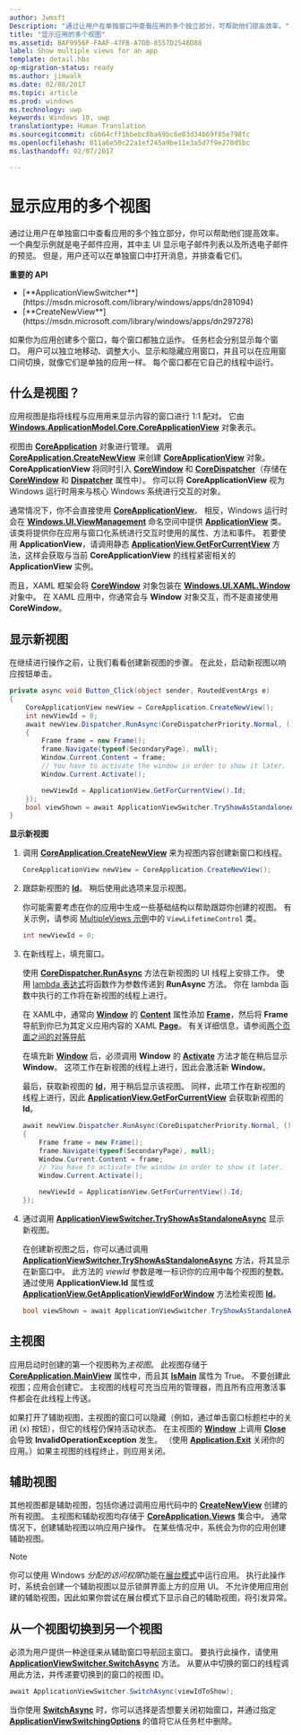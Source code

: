 ```yaml
---
author: Jwmsft
Description: "通过让用户在单独窗口中查看应用的多个独立部分，可帮助他们提高效率。"
title: "显示应用的多个视图"
ms.assetid: BAF9956F-FAAF-47FB-A7DB-8557D2548D88
label: Show multiple views for an app
template: detail.hbs
op-migration-status: ready
ms.author: jimwalk
ms.date: 02/08/2017
ms.topic: article
ms.prod: windows
ms.technology: uwp
keywords: Windows 10, uwp
translationtype: Human Translation
ms.sourcegitcommit: c6b64cff1bbebc8ba69bc6e03d34b69f85e798fc
ms.openlocfilehash: 011a6e50c22a1ef245a9be11e3a5d7f9e270d5bc
ms.lasthandoff: 02/07/2017

---
```


# <a name="show-multiple-views-for-an-app"></a>显示应用的多个视图

<link rel="stylesheet" href="https://az835927.vo.msecnd.net/sites/uwp/Resources/css/custom.css">

通过让用户在单独窗口中查看应用的多个独立部分，你可以帮助他们提高效率。 一个典型示例就是电子邮件应用，其中主 UI 显示电子邮件列表以及所选电子邮件的预览。 但是，用户还可以在单独窗口中打开消息，并排查看它们。

<div class="important-apis" >
<b>重要的 API</b><br/>
<ul>
<li>[**ApplicationViewSwitcher**](https://msdn.microsoft.com/library/windows/apps/dn281094)</li>
<li>[**CreateNewView**](https://msdn.microsoft.com/library/windows/apps/dn297278)</li>
</ul>
</div> 

如果你为应用创建多个窗口，每个窗口都独立运作。 任务栏会分别显示每个窗口。 用户可以独立地移动、调整大小、显示和隐藏应用窗口，并且可以在应用窗口间切换，就像它们是单独的应用一样。 每个窗口都在它自己的线程中运行。

## <a name="what-is-a-view"></a>什么是视图？


应用视图是指将线程与应用用来显示内容的窗口进行 1:1 配对。 它由 [**Windows.ApplicationModel.Core.CoreApplicationView**](https://msdn.microsoft.com/library/windows/apps/br225017) 对象表示。

视图由 [**CoreApplication**](https://msdn.microsoft.com/library/windows/apps/br225016) 对象进行管理。 调用 [**CoreApplication.CreateNewView**](https://msdn.microsoft.com/library/windows/apps/dn297278) 来创建 [**CoreApplicationView**](https://msdn.microsoft.com/library/windows/apps/br225017) 对象。 **CoreApplicationView** 将同时引入 [**CoreWindow**](https://msdn.microsoft.com/library/windows/apps/br208225) 和 [**CoreDispatcher**](https://msdn.microsoft.com/library/windows/apps/br208211)（存储在 [**CoreWindow**](https://msdn.microsoft.com/library/windows/apps/br225019) 和 [**Dispatcher**](https://msdn.microsoft.com/library/windows/apps/dn433264) 属性中）。 你可以将 **CoreApplicationView** 视为 Windows 运行时用来与核心 Windows 系统进行交互的对象。

通常情况下，你不会直接使用 [**CoreApplicationView**](https://msdn.microsoft.com/library/windows/apps/br225017)。 相反，Windows 运行时会在 [**Windows.UI.ViewManagement**](https://msdn.microsoft.com/library/windows/apps/hh701658) 命名空间中提供 [**ApplicationView**](https://msdn.microsoft.com/library/windows/apps/br242295) 类。 该类将提供你在应用与窗口化系统进行交互时使用的属性、方法和事件。 若要使用 **ApplicationView**，请调用静态 [**ApplicationView.GetForCurrentView**](https://msdn.microsoft.com/library/windows/apps/hh701672) 方法，这样会获取与当前 **CoreApplicationView** 的线程紧密相关的 **ApplicationView** 实例。

而且，XAML 框架会将 [**CoreWindow**](https://msdn.microsoft.com/library/windows/apps/br208225) 对象包装在 [**Windows.UI.XAML.Window**](https://msdn.microsoft.com/library/windows/apps/br209041) 对象中。 在 XAML 应用中，你通常会与 **Window** 对象交互，而不是直接使用 **CoreWindow**。

## <a name="show-a-new-view"></a>显示新视图


在继续进行操作之前，让我们看看创建新视图的步骤。 在此处，启动新视图以响应按钮单击。

```csharp
private async void Button_Click(object sender, RoutedEventArgs e)
{
    CoreApplicationView newView = CoreApplication.CreateNewView();
    int newViewId = 0;
    await newView.Dispatcher.RunAsync(CoreDispatcherPriority.Normal, () =>
    {
        Frame frame = new Frame();
        frame.Navigate(typeof(SecondaryPage), null);   
        Window.Current.Content = frame;
        // You have to activate the window in order to show it later.
        Window.Current.Activate();

        newViewId = ApplicationView.GetForCurrentView().Id;
    });
    bool viewShown = await ApplicationViewSwitcher.TryShowAsStandaloneAsync(newViewId);
}
```

**显示新视图**

1.  调用 [**CoreApplication.CreateNewView**](https://msdn.microsoft.com/library/windows/apps/dn297291) 来为视图内容创建新窗口和线程。

    ```csharp
    CoreApplicationView newView = CoreApplication.CreateNewView();
    ```

2.  跟踪新视图的 [**Id**](https://msdn.microsoft.com/library/windows/apps/dn281120)。 稍后使用此选项来显示视图。

    你可能需要考虑在你的应用中生成一些基础结构以帮助跟踪你创建的视图。 有关示例，请参阅 [MultipleViews 示例](http://go.microsoft.com/fwlink/p/?LinkId=620574)中的 `ViewLifetimeControl` 类。

    ```csharp
    int newViewId = 0;
    ```

3.  在新线程上，填充窗口。

    使用 [**CoreDispatcher.RunAsync**](https://msdn.microsoft.com/library/windows/apps/hh750317) 方法在新视图的 UI 线程上安排工作。 使用 [lambda 表达式](http://go.microsoft.com/fwlink/p/?LinkId=389615)将函数作为参数传递到 **RunAsync** 方法。 你在 lambda 函数中执行的工作将在新视图的线程上进行。

    在 XAML中，通常向 [**Window**](https://msdn.microsoft.com/library/windows/apps/br209041) 的 [**Content**](https://msdn.microsoft.com/library/windows/apps/br209051) 属性添加 [**Frame**](https://msdn.microsoft.com/library/windows/apps/br242682)，然后将 **Frame** 导航到你已为其定义应用内容的 XAML [**Page**](https://msdn.microsoft.com/library/windows/apps/br227503)。 有关详细信息，请参阅[两个页面之间的对等导航](navigate-between-two-pages.md)

    在填充新 [**Window**](https://msdn.microsoft.com/library/windows/apps/br209041) 后，必须调用 **Window** 的 [**Activate**](https://msdn.microsoft.com/library/windows/apps/br209046) 方法才能在稍后显示 **Window**。 这项工作在新视图的线程上进行，因此会激活新 **Window**。

    最后，获取新视图的 [**Id**](https://msdn.microsoft.com/library/windows/apps/dn281120)，用于稍后显示该视图。 同样，此项工作在新视图的线程上进行，因此 [**ApplicationView.GetForCurrentView**](https://msdn.microsoft.com/library/windows/apps/hh701672) 会获取新视图的 **Id**。

    ```csharp
    await newView.Dispatcher.RunAsync(CoreDispatcherPriority.Normal, () =>
    {
        Frame frame = new Frame();
        frame.Navigate(typeof(SecondaryPage), null);   
        Window.Current.Content = frame;
        // You have to activate the window in order to show it later.
        Window.Current.Activate();

        newViewId = ApplicationView.GetForCurrentView().Id;
    });
    ```

4.  通过调用 [**ApplicationViewSwitcher.TryShowAsStandaloneAsync**](https://msdn.microsoft.com/library/windows/apps/dn281101) 显示新视图。

    在创建新视图之后，你可以通过调用 [**ApplicationViewSwitcher.TryShowAsStandaloneAsync**](https://msdn.microsoft.com/library/windows/apps/dn281101) 方法，将其显示在新窗口中。 此方法的 *viewId* 参数是唯一标识你的应用中每个视图的整数。 通过使用 **ApplicationView.Id** 属性或 [**ApplicationView.GetApplicationViewIdForWindow**](https://msdn.microsoft.com/library/windows/apps/dn281120) 方法检索视图 [**Id**](https://msdn.microsoft.com/library/windows/apps/dn281109)。

    ```csharp
    bool viewShown = await ApplicationViewSwitcher.TryShowAsStandaloneAsync(newViewId);
    ```

## <a name="the-main-view"></a>主视图


应用启动时创建的第一个视图称为*主视图*。 此视图存储于 [**CoreApplication.MainView**](https://msdn.microsoft.com/library/windows/apps/hh700465) 属性中，而且其 [**IsMain**](https://msdn.microsoft.com/library/windows/apps/hh700452) 属性为 True。 不要创建此视图；应用会创建它。 主视图的线程可充当应用的管理器，而且所有应用激活事件都会在此线程上传送。

如果打开了辅助视图，主视图的窗口可以隐藏（例如，通过单击窗口标题栏中的关闭 (x) 按钮），但它的线程仍保持活动状态。 在主视图的 [**Window**](https://msdn.microsoft.com/library/windows/apps/br209049) 上调用 [**Close**](https://msdn.microsoft.com/library/windows/apps/br209041) 会导致 **InvalidOperationException** 发生。 （使用 [**Application.Exit**](https://msdn.microsoft.com/library/windows/apps/br242327) 关闭你的应用。）如果主视图的线程终止，则应用关闭。

## <a name="secondary-views"></a>辅助视图


其他视图都是辅助视图，包括你通过调用应用代码中的 [**CreateNewView**](https://msdn.microsoft.com/library/windows/apps/dn297278) 创建的所有视图。 主视图和辅助视图均存储于 [**CoreApplication.Views**](https://msdn.microsoft.com/library/windows/apps/br205861) 集合中。 通常情况下，创建辅助视图以响应用户操作。 在某些情况中，系统会为你的应用创建辅助视图。

> [!NOTE]
> 你可以使用 Windows *分配的访问权限*功能在[展台模式](https://technet.microsoft.com/library/mt219050.aspx)中运行应用。 执行此操作时，系统会创建一个辅助视图以显示锁屏界面上方的应用 UI。 不允许使用应用创建的辅助视图，因此如果你尝试在展台模式下显示自己的辅助视图，将引发异常。

## <a name="switch-from-one-view-to-another"></a>从一个视图切换到另一个视图

必须为用户提供一种途径来从辅助窗口导航回主窗口。 要执行此操作，请使用 [**ApplicationViewSwitcher.SwitchAsync**](https://msdn.microsoft.com/library/windows/apps/dn281097) 方法。 从要从中切换的窗口的线程调用此方法，并传递要切换到的窗口的视图 ID。

```csharp
await ApplicationViewSwitcher.SwitchAsync(viewIdToShow);
```

当你使用 [**SwitchAsync**](https://msdn.microsoft.com/library/windows/apps/dn281097) 时，你可以选择是否想要关闭初始窗口，并通过指定 [**ApplicationViewSwitchingOptions**](https://msdn.microsoft.com/library/windows/apps/dn281105) 的值将它从任务栏中删除。

 

 





